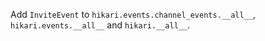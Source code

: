 Add `InviteEvent` to `hikari.events.channel_events.__all__`, `hikari.events.__all__` and `hikari.__all__`.
